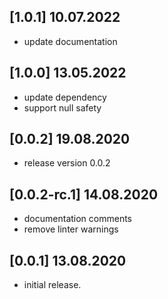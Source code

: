 ## [1.0.1] 10.07.2022

* update documentation

## [1.0.0] 13.05.2022

* update dependency
* support null safety

## [0.0.2] 19.08.2020

* release version 0.0.2

## [0.0.2-rc.1] 14.08.2020

* documentation comments
* remove linter warnings

## [0.0.1] 13.08.2020

* initial release.
